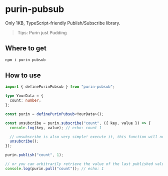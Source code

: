 # purin-pubsub

Only 1KB, TypeScript-friendly Publish/Subscribe library.

> Tips: Purin just Pudding

## Where to get

```sh
npm i purin-pubsub
```

## How to use

```ts
import { definePurinPubsub } from "purin-pubsub";

type YourData = {
  count: number;
};

const purin = definePurinPubsub<YourData>();

const unsubcribe = purin.subscribe("count", ({ key, value }) => {
  console.log(key, value); // echo: count 1

  // unsubscribe is also very simple! execute it, this function will not be executed
  unsubcribe();
});

purin.publish("count", 1);

// or you can arbitrarily retrieve the value of the last published value
console.log(purin.pull("count")); // echo: 1
```

